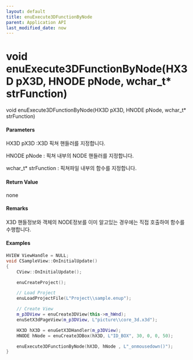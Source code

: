 ```yaml
---
layout: default
title: enuExecute3DFunctionByNode
parent: Application API
last_modified_date: now
---
```

# void enuExecute3DFunctionByNode\(HX3D pX3D, HNODE pNode, wchar\_t\* strFunction\)

void enuExecute3DFunctionByNode\(HX3D pX3D, HNODE pNode, wchar\_t\* strFunction\)

#### Parameters

HX3D pX3D :X3D 픽쳐 핸들러를 지정합니다.

HNODE pNode : 픽쳐 내부의 NODE 핸들러를 지정합니다.

wchar\_t\* strFunction : 픽쳐파일 내부의 함수를 지정합니다.

#### Return Value

none

#### Remarks

X3D 핸들정보와 객체의 NODE정보를 이미 알고있는 경우에는 직접 호출하여 함수를 수행합니다.

#### Examples

```cpp
HVIEW ViewHandle = NULL; 
void CSampleView::OnInitialUpdate() 
{ 
    CView::OnInitialUpdate(); 

    enuCreateProject(); 

    // Load Project
    enuLoadProjectFile(L"Project\\sample.enup"); 

    // Create View
    m_p3DView = enuCreate3DView(this->m_hWnd);
    enuSetX3dPageView(m_p3DView, L"picture\\core_3d.x3d");

    HX3D hX3D = enuGetX3DHandler(m_p3DView);
    HNODE hNode = enuCreate3DBox(hX3D, L"ID_BOX", 30, 0, 0, 50);

    enuExecute3DFunctionByNode(hX3D, hNode , L"_onmousedown()"); 
}
```



